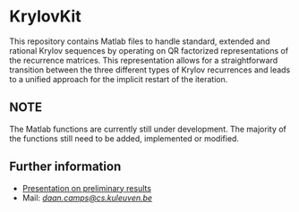 # KrylovKit
This repository contains Matlab files to handle standard, extended and rational Krylov sequences by operating on QR factorized representations of the recurrence matrices. This representation allows for a straightforward transition between the three different types of Krylov recurrences and leads to a unified approach for the implicit restart of the iteration.


## NOTE
The Matlab functions are currently still under development. The majority of the functions still need to be added, implemented or modified.

## Further information
* [Presentation on preliminary results](https://campsd.github.io/pres/ILAS2016/ILAS.html)
* Mail: *daan.camps@cs.kuleuven.be*

